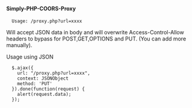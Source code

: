 #### Simply-PHP-COORS-Proxy

      Usage: /proxy.php?url=xxxx
      
Will accept JSON data in body and will overwrite Access-Control-Allow headers to bypass for POST,GET,OPTIONS and PUT. (You can add more manually).

Usage using JSON


      $.ajax({
        url: "/proxy.php?url=xxxx",
        context: JSONObject
        method: 'PUT'
      }).done(function(request) {
        alert(request.data);
      });
